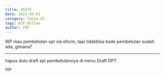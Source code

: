 ```yaml
---
title: 45975
date: 2021-03-01
category: Tanya-SC
tags: DJP Online
author: FDF
---
```


WP mau pembetulan spt via eform, tapi tidakbisa kode pembetulan sudah ada, gimana?

---

hapus dulu draft spt pembetulannya di menu Draft DPT

`FDF`
